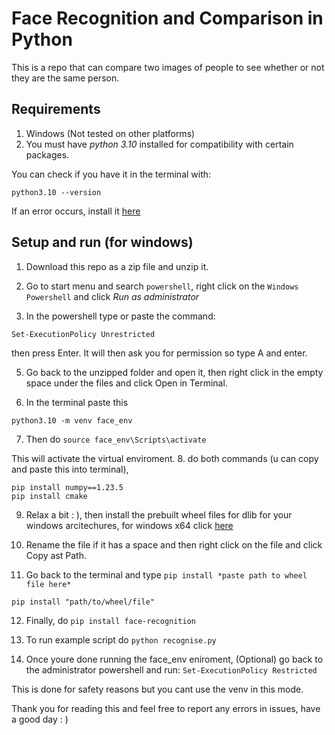 # Face Recognition and Comparison in Python
This is a repo that can compare two images of people 
to see whether or not they are the same person.

## Requirements 
1. Windows (Not tested on other platforms)
2. You must have *python 3.10* installed for compatibility
with certain packages.

You can check if you have it in the terminal with:
```
python3.10 --version
```

If an error occurs, install it [here](https://www.python.org/downloads/release/python-31011/)

## Setup and run (for windows)

1. Download this repo as a zip file and unzip it.

2. Go to start menu and search `powershell`, right click on the 
`Windows Powershell` and click *Run as administrator*
3. In the powershell type or paste the command:
```
Set-ExecutionPolicy Unrestricted
```
then press Enter. It will then ask you for permission
so type A and enter.

5. Go back to the unzipped folder and open it, then right click in the empty space under the files and click Open in Terminal.

6. In the terminal paste this
```
python3.10 -m venv face_env
```

7. Then do `source face_env\Scripts\activate`

This will activate the virtual enviroment.
8. do both commands (u can copy and paste this into terminal), 
```
pip install numpy==1.23.5
pip install cmake
```

9. Relax a bit : ), then install the prebuilt wheel files for dlib
for your windows arcitechures, for windows x64 click [here](https://github.com/z-mahmud22/Dlib_Windows_Python3.x/blob/main/dlib-19.22.99-cp310-cp310-win_amd64.whl)

10. Rename the file if it has a space and then right click on the file and click Copy ast Path.

11. Go back to the terminal and type `pip install *paste path to wheel file here*`
```
pip install "path/to/wheel/file"
```

12. Finally, do 
`pip install face-recognition`

13. To run example script do 
`python recognise.py`

14. Once youre done running the face_env eniroment,
 (Optional) go back to the administrator powershell and run:
`Set-ExecutionPolicy Restricted`

This is done for safety reasons but you cant use the venv in this mode.

Thank you for reading this and feel free to report any errors in issues, have a good day : )